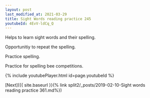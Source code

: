 ```yaml
---
layout: post
last_modified_at: 2021-03-29
title: Sight Words reading practice 245
youtubeId: 4EvV-ldCq_Q
---
```

 
 
Helps to learn sight words and their spelling.

Opportunitiy to repeat the spelling. 

Practice spelling. 
 
Practice for spelling bee competitions. 
 
{% include youtubePlayer.html id=page.youtubeId %}
 
 

[Next]({{ site.baseurl }}{% link  split2/_posts/2019-02-10-Sight words reading practice 361.md%})
 
